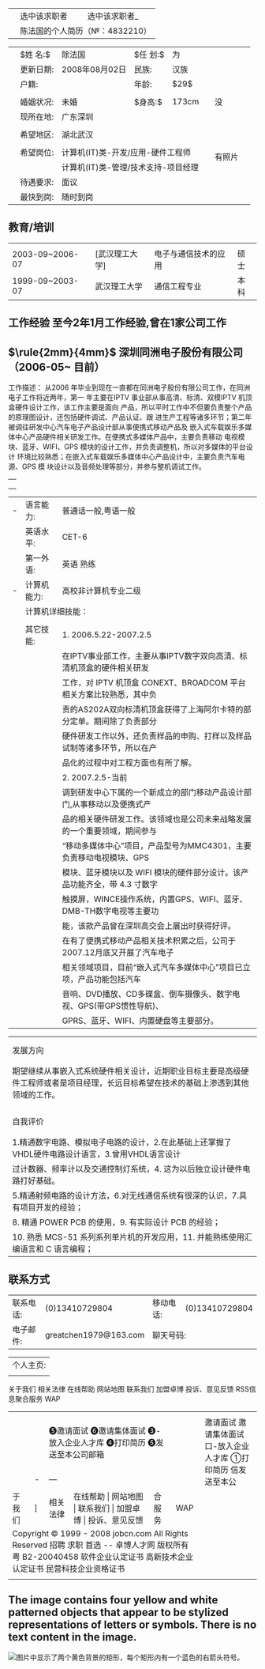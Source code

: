 

<table><tr><td rowspan="3"></td><td rowspan="2">选中该求职者</td></tr><tr><td>选中该求职者_</td></tr><tr><td colspan="2">陈法国的个人简历（№：4832210）</td></tr></table>



<table><tr><td rowspan="13"></td><td>$姓 名:$</td><td>除法国</td><td>$任 划:$</td><td>为</td><td></td><td></td><td rowspan="13"></td></tr><tr><td>更新日期:</td><td>2008年08月02日</td><td>民族:</td><td>汉族</td><td></td><td></td></tr><tr><td colspan="2">户籍:</td><td>年龄:</td><td>$29$</td><td></td><td></td></tr><tr><td colspan="3"></td><td></td><td></td><td></td></tr><tr><td>婚姻状况:</td><td>未婚</td><td>$身高:$</td><td>173cm</td><td></td><td>没</td></tr><tr><td>现所在地:</td><td colspan="3">广东深圳</td><td></td><td rowspan="8">有照片</td></tr><tr><td colspan="4"></td><td></td></tr><tr><td>希望地区:</td><td colspan="3">湖北武汉</td><td></td></tr><tr><td colspan="6"></td></tr><tr><td>希望岗位:</td><td colspan="4">计算机(IT)类-开发/应用-硬件工程师</td></tr><tr><td></td><td colspan="3">计算机(IT)类-管理/技术支持-项目经理</td><td></td></tr><tr><td>待遇要求:</td><td colspan="3">面议</td><td></td></tr><tr><td>最快到岗:</td><td colspan="3">随时到岗</td><td></td></tr></table>

## 教育/培训



<table><tr><td colspan="4"></td></tr><tr><td>2003-09~2006-07</td><td>[武汉理工大学]</td><td>电子与通信技术的应用</td><td>硕士</td></tr><tr><td>1999-09~2003-07</td><td>武汉理工大学</td><td>通信工程专业</td><td>本科</td></tr></table>

## 工作经验 至今2年1月工作经验,曾在1家公司工作

## $\rule{2mm}{4mm}$ 深圳同洲电子股份有限公司 （2006\-05\~ 目前）

工作描述： 从2006 年毕业到现在一直都在同洲电子股份有限公司工作，在同洲电子工作将近两年，第一 年主要在IPTV 事业部从事高清、标清、双模IPTV 机顶盒硬件设计工作，该工作主要是面向 产品，所以平时工作中不但要负责整个产品的原理图设计，还包括硬件调试、产品认证、跟 进生产工程等诸多环节；第二年被调往研发中心汽车电子产品设计部从事便携式移动产品及 嵌入式车载娱乐多媒体中心产品硬件相关研发工作。在便携式多媒体产品中，主要负责移动 电视模块、蓝牙、WIFI、GPS 模块的设计工作，并负责调整机，所以对多媒体的平台设计 环境比较熟悉；在嵌入式车载娱乐多媒体中心产品设计中，主要负责汽车电源、GPS 模 块设计以及音频处理等部分，并参与整机调试工作。



<table><tr><td></td></tr><tr><td></td></tr><tr><td></td></tr></table>

<table><tr><td>-</td><td>语言能力:</td><td>普通话一般,粤语一般</td></tr><tr><td></td><td>英语水平:</td><td>CET-6</td></tr><tr><td></td><td>第一外语:</td><td>英语 熟练</td></tr><tr><td>-</td><td>计算机能力:</td><td>高校非计算机专业二级</td></tr><tr><td></td><td colspan="2">计算机详细技能：</td></tr><tr><td></td><td></td><td></td></tr><tr><td></td><td>其它技能:</td><td>1. 2006.5.22-2007.2.5</td></tr><tr><td></td><td></td><td>在IPTV事业部工作，主要从事IPTV数字双向高清、标清机顶盒的硬件相关研发</td></tr><tr><td></td><td></td><td>工作，对 IPTV 机顶盒 CONEXT、BROADCOM 平台相关方案比较熟悉，其中负</td></tr><tr><td></td><td></td><td>责的AS202A双向标清机顶盒获得了上海阿尔卡特的部分定单。期间除了负责部分</td></tr><tr><td></td><td></td><td>硬件研发工作以外，还负责样品的申购、打样以及样品试制等诸多环节，所以在产</td></tr><tr><td></td><td></td><td>品化的过程中对工程方面也有所了解。</td></tr><tr><td></td><td></td><td>2. 2007.2.5-当前</td></tr><tr><td></td><td></td><td>调到研发中心下属的一个新成立的部门移动产品设计部门,从事移动以及便携式产</td></tr><tr><td></td><td></td><td>品的相关硬件研发工作。该领域也是公司未来战略发展的一个重要领域，期间参与</td></tr><tr><td></td><td></td><td>“移动多媒体中心”项目，产品型号为MMC4301，主要负责移动电视模块、GPS</td></tr><tr><td></td><td></td><td>模块、蓝牙模块以及 WIFI 模块的硬件部分设计。该产品功能齐全，带 4.3 寸数字</td></tr><tr><td></td><td></td><td>触摸屏，WINCE操作系统，内置GPS、WIFI、蓝牙、DMB-TH数字电视等主要功</td></tr><tr><td></td><td></td><td>能，该款产品曾在深圳高交会上展出时获得好评。</td></tr><tr><td></td><td></td><td>在有了便携式移动产品相关技术积累之后，公司于2007.12月底又开展了汽车电子</td></tr><tr><td></td><td></td><td>相关领域项目，目前“嵌入式汽车多媒体中心”项目已立项，产品功能包括汽车</td></tr><tr><td></td><td></td><td>音响、DVD播放、CD多碟盒、倒车摄像头、数字电视、GPS(带GPS惯性导航)、</td></tr><tr><td></td><td></td><td>GPRS、蓝牙、WIFI、内置硬盘等主要部分。</td></tr></table>



<table><tr><td></td></tr><tr><td></td></tr><tr><td>发展方向</td></tr><tr><td></td></tr><tr><td></td></tr><tr><td>期望继续从事嵌入式系统硬件相关设计，近期职业目标主要是高级硬件工程师或者是项目经理，长远目标希望在技术的基础上渗透到其他领域的工作。</td></tr><tr><td></td></tr><tr><td></td></tr><tr><td></td></tr><tr><td></td></tr><tr><td>自我评价</td></tr><tr><td></td></tr><tr><td></td></tr><tr><td>1.精通数字电路、模拟电子电路的设计，2.在此基础上还掌握了VHDL硬件电路设计语言，3.曾用VHDL语言设计</td></tr><tr><td>过计数器、频率计以及交通控制灯系统，4. 这为以后独立设计硬件电路打好基础。</td></tr><tr><td>5.精通射频电路的设计方法，6.对无线通信系统有很深的认识，7.具有项目开发的经验；</td></tr><tr><td>8. 精通 POWER PCB 的使用，9. 有实际设计 PCB 的经验；</td></tr><tr><td>10. 熟悉 MCS-51 系列系列单片机的开发应用，11. 并能熟练使用汇编语言和 C 语言编程；</td></tr></table>

## 联系方式



<table><tr><td>联系电话:</td><td>(0)13410729804</td><td colspan="2">移动电话:</td><td>(0)13410729804</td></tr><tr><td>电子邮件:</td><td>greatchen1979@163.com</td><td colspan="3">聊天号码:</td></tr></table>

<table><tr><td colspan="2">个人主页:</td></tr><tr><td colspan="2"></td></tr></table>

关于我们  相关法律  在线帮助  网站地图  联系我们  加盟卓博  投诉、意见反馈  RSS信息聚合服务  WAP



<table><tr><td rowspan="3"></td><td colspan="4"></td><td rowspan="3"></td></tr><tr><td></td><td colspan="3">❺邀请面试 ❻邀请集体面试 ❸-放入企业人才库 ❹打印简历 ❺发送至本公司邮箱</td><td colspan="2" rowspan="2">邀请面试 邀请集体面试 口-放入企业人才库 ①打印简历 信发送至本公</td></tr><tr><td>-</td><td>—</td></tr><tr><td>于我们</td><td>]</td><td>相关法律</td><td>在线帮助 | 网站地图 | 联系我们 | 加盟卓博 | 投诉、意见反馈</td><td>合服务</td><td>WAP</td></tr><tr><td colspan="6">Copyright © 1999 - 2008 jobcn.com All Rights Reserved  招聘 求职 首选 -- 卓博人才网 版权所有  粤 B2-20040458 软件企业认定证书 高新技术企业认定证书 民营科技企业资格证书</td></tr><tr><td></td><td></td><td></td><td></td><td></td><td></td></tr></table>

## The image contains four yellow and white patterned objects that appear to be stylized representations of letters or symbols. There is no text content in the image.

![图片中显示了两个黄色背景的矩形，每个矩形内有一个蓝色的右箭头符号。](https://sce-test.oss-cn-shanghai.aliyuncs.com/250918094334560_5_a442a5ead5dd4e218ae0d1aa5d78d944/imgs/image2-2.jpg)